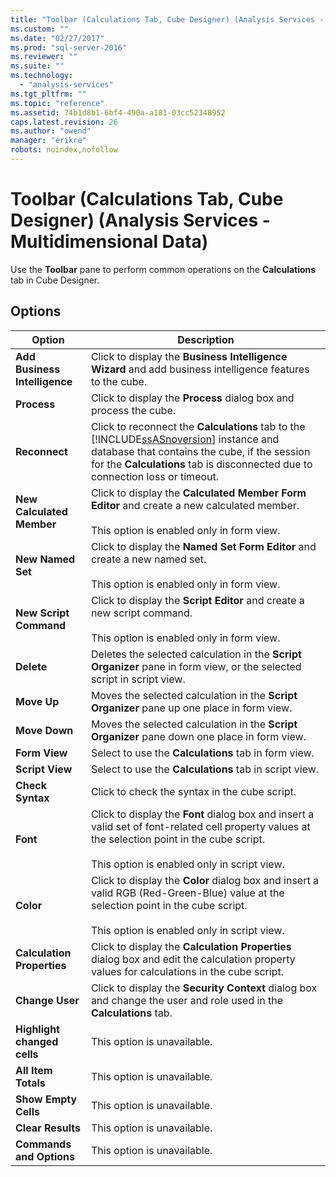 ```yaml
---
title: "Toolbar (Calculations Tab, Cube Designer) (Analysis Services - Multidimensional Data) | Microsoft Docs"
ms.custom: ""
ms.date: "02/27/2017"
ms.prod: "sql-server-2016"
ms.reviewer: ""
ms.suite: ""
ms.technology: 
  - "analysis-services"
ms.tgt_pltfrm: ""
ms.topic: "reference"
ms.assetid: 74b1d8b1-6bf4-490a-a181-03cc52348952
caps.latest.revision: 26
ms.author: "owend"
manager: "erikre"
robots: noindex,nofollow
---
```

# Toolbar (Calculations Tab, Cube Designer) (Analysis Services - Multidimensional Data)
  Use the **Toolbar** pane to perform common operations on the **Calculations** tab in Cube Designer.  
  
## Options  
  
|Option|Description|  
|------------|-----------------|  
|**Add Business Intelligence**|Click to display the **Business Intelligence Wizard** and add business intelligence features to the cube.|  
|**Process**|Click to display the **Process** dialog box and process the cube.|  
|**Reconnect**|Click to reconnect the **Calculations** tab to the [!INCLUDE[ssASnoversion](../a9notintoc/includes/ssasnoversion-md.md)] instance and database that contains the cube, if the session for the **Calculations** tab is disconnected due to connection loss or timeout.|  
|**New Calculated Member**|Click to display the **Calculated Member Form Editor** and create a new calculated member.<br /><br /> This option is enabled only in form view.|  
|**New Named Set**|Click to display the **Named Set Form Editor** and create a new named set.<br /><br /> This option is enabled only in form view.|  
|**New Script Command**|Click to display the **Script Editor** and create a new script command.<br /><br /> This option is enabled only in form view.|  
|**Delete**|Deletes the selected calculation in the **Script Organizer** pane in form view, or the selected script in script view.|  
|**Move Up**|Moves the selected calculation in the **Script Organizer** pane up one place in form view.|  
|**Move Down**|Moves the selected calculation in the **Script Organizer** pane down one place in form view.|  
|**Form View**|Select to use the **Calculations** tab in form view.|  
|**Script View**|Select to use the **Calculations** tab in script view.|  
|**Check Syntax**|Click to check the syntax in the cube script.|  
|**Font**|Click to display the **Font** dialog box and insert a valid set of font-related cell property values at the selection point in the cube script.<br /><br /> This option is enabled only in script view.|  
|**Color**|Click to display the **Color** dialog box and insert a valid RGB (Red-Green-Blue) value at the selection point in the cube script.<br /><br /> This option is enabled only in script view.|  
|**Calculation Properties**|Click to display the **Calculation Properties** dialog box and edit the calculation property values for calculations in the cube script.|  
|**Change User**|Click to display the **Security Context** dialog box and change the user and role used in the **Calculations** tab.|  
|**Highlight changed cells**|This option is unavailable.|  
|**All Item Totals**|This option is unavailable.|  
|**Show Empty Cells**|This option is unavailable.|  
|**Clear Results**|This option is unavailable.|  
|**Commands and Options**|This option is unavailable.|  
  
  